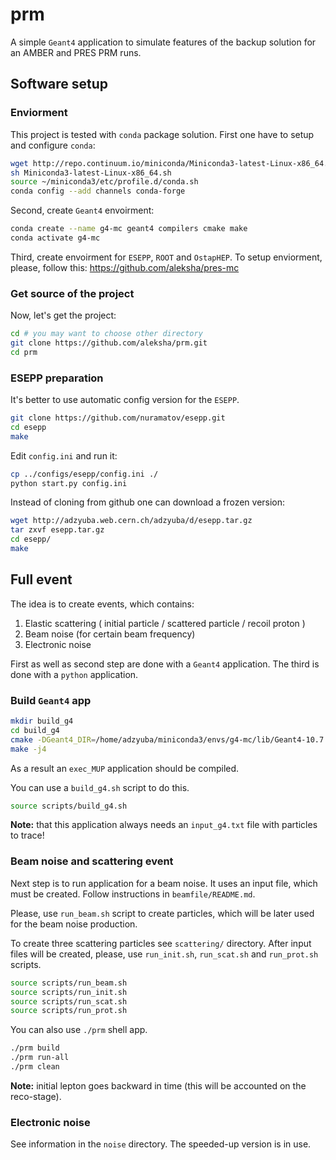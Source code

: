 # prm

A simple `Geant4` application to simulate features of the backup solution
for an AMBER and PRES PRM runs.

## Software setup

### Enviorment

This project is tested with `conda` package solution.
First one have to setup and configure `conda`:
```bash
wget http://repo.continuum.io/miniconda/Miniconda3-latest-Linux-x86_64.sh
sh Miniconda3-latest-Linux-x86_64.sh
source ~/miniconda3/etc/profile.d/conda.sh
conda config --add channels conda-forge
```

Second, create `Geant4` envoirment:
```bash
conda create --name g4-mc geant4 compilers cmake make
conda activate g4-mc
```

Third, create envoirment for `ESEPP`, `ROOT` and `OstapHEP`.
To setup enviorment, please, follow this: https://github.com/aleksha/pres-mc 

### Get source of the project

Now, let's get the project:
```bash
cd # you may want to choose other directory
git clone https://github.com/aleksha/prm.git
cd prm
```

### ESEPP preparation

It's better to use automatic config version for the `ESEPP`.
```bash
git clone https://github.com/nuramatov/esepp.git
cd esepp
make
```
Edit `config.ini` and run it:
```bash
cp ../configs/esepp/config.ini ./
python start.py config.ini
```

Instead of cloning from github one can download a frozen version:
```bash
wget http://adzyuba.web.cern.ch/adzyuba/d/esepp.tar.gz
tar zxvf esepp.tar.gz
cd esepp/
make
```

## Full event

The idea is to create events, which contains:
  1. Elastic scattering ( initial particle / scattered particle /  recoil proton )
  2. Beam noise (for certain beam frequency)
  3. Electronic noise

First as well as second step are done with a `Geant4` application.
The third is done with a `python` application. 

### Build `Geant4` app

```bash
mkdir build_g4
cd build_g4
cmake -DGeant4_DIR=/home/adzyuba/miniconda3/envs/g4-mc/lib/Geant4-10.7.1/ ../source
make -j4
```
As a result an `exec_MUP` application should be compiled.

You can use a `build_g4.sh` script to do this.
```bash
source scripts/build_g4.sh
```

**Note:** that this application always needs an `input_g4.txt` file with
particles to trace!

### Beam noise and scattering event

Next step is to run application for a beam noise.
It uses an input file, which must be created.
Follow instructions in `beamfile/README.md`.

Please, use `run_beam.sh` script to create particles, which will be later
used for the beam noise production.

To create three scattering particles see `scattering/` directory.
After input files will be created, please, use
`run_init.sh`, `run_scat.sh` and `run_prot.sh` scripts.

```bash
source scripts/run_beam.sh
source scripts/run_init.sh
source scripts/run_scat.sh
source scripts/run_prot.sh
```

You can also use `./prm` shell app.
```bash
./prm build
./prm run-all
./prm clean
```

**Note:** initial lepton goes backward in time (this will be 
accounted on the reco-stage).

### Electronic noise

See information in the `noise` directory.
The speeded-up version is in use.
